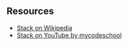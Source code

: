 ## Resources
- [Stack on Wikipedia](https://en.wikipedia.org/wiki/Stack_(abstract_data_type))
- [Stack on YouTube by mycodeschool](https://www.youtube.com/watch?v=F1F2imiOJfk&list=PL2_aWCzGMAwI3W_JlcBbtYTwiQSsOTa6P&index=15)